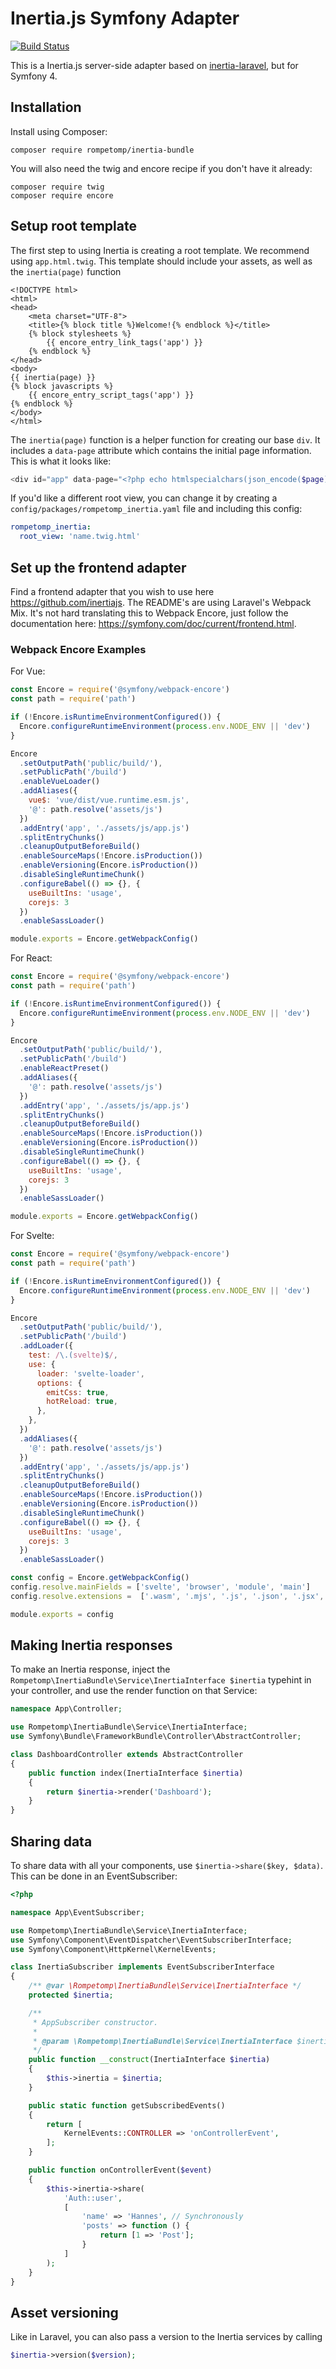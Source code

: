 # Inertia.js Symfony Adapter
[![Build Status](https://travis-ci.org/rompetomp/inertia-bundle.svg?branch=master)](https://travis-ci.org/rompetomp/inertia-bundle)

This is a Inertia.js server-side adapter based on [inertia-laravel](https://github.com/inertiajs/inertia-laravel), but
for Symfony 4.

## Installation
Install using Composer:
```console
composer require rompetomp/inertia-bundle
```
You will also need the twig and encore recipe if you don't have it already:
```console
composer require twig
composer require encore
```

## Setup root template
The first step to using Inertia is creating a root template. We recommend using `app.html.twig`. This template should
include your assets, as well as the `inertia(page)` function

```twig
<!DOCTYPE html>
<html>
<head>
    <meta charset="UTF-8">
    <title>{% block title %}Welcome!{% endblock %}</title>
    {% block stylesheets %}
        {{ encore_entry_link_tags('app') }}
    {% endblock %}
</head>
<body>
{{ inertia(page) }}
{% block javascripts %}
    {{ encore_entry_script_tags('app') }}
{% endblock %}
</body>
</html>
```

The `inertia(page)` function is a helper function for creating our base `div`. It includes a `data-page` attribute which
contains the initial page information. This is what it looks like:
```php
<div id="app" data-page="<?php echo htmlspecialchars(json_encode($page)); ?>"></div>
```

If you'd like a different root view, you can change it by creating a `config/packages/rompetomp_inertia.yaml` file
and including this config:
```yaml
rompetomp_inertia:
  root_view: 'name.twig.html'
```

## Set up the frontend adapter
Find a frontend adapter that you wish to use here https://github.com/inertiajs. The README's are using Laravel's Webpack
Mix. It's not hard translating this to Webpack Encore, just follow the documentation here: https://symfony.com/doc/current/frontend.html.

### Webpack Encore Examples
For Vue:
```javascript
const Encore = require('@symfony/webpack-encore')
const path = require('path')

if (!Encore.isRuntimeEnvironmentConfigured()) {
  Encore.configureRuntimeEnvironment(process.env.NODE_ENV || 'dev')
}

Encore
  .setOutputPath('public/build/'),
  .setPublicPath('/build')
  .enableVueLoader()
  .addAliases({
    vue$: 'vue/dist/vue.runtime.esm.js',
    '@': path.resolve('assets/js')
  })
  .addEntry('app', './assets/js/app.js')
  .splitEntryChunks()
  .cleanupOutputBeforeBuild()
  .enableSourceMaps(!Encore.isProduction())
  .enableVersioning(Encore.isProduction())
  .disableSingleRuntimeChunk()
  .configureBabel(() => {}, {
    useBuiltIns: 'usage',
    corejs: 3
  })
  .enableSassLoader()

module.exports = Encore.getWebpackConfig()
```

For React:
```javascript
const Encore = require('@symfony/webpack-encore')
const path = require('path')

if (!Encore.isRuntimeEnvironmentConfigured()) {
  Encore.configureRuntimeEnvironment(process.env.NODE_ENV || 'dev')
}

Encore
  .setOutputPath('public/build/'),
  .setPublicPath('/build')
  .enableReactPreset()
  .addAliases({
    '@': path.resolve('assets/js')
  })
  .addEntry('app', './assets/js/app.js')
  .splitEntryChunks()
  .cleanupOutputBeforeBuild()
  .enableSourceMaps(!Encore.isProduction())
  .enableVersioning(Encore.isProduction())
  .disableSingleRuntimeChunk()
  .configureBabel(() => {}, {
    useBuiltIns: 'usage',
    corejs: 3
  })
  .enableSassLoader()

module.exports = Encore.getWebpackConfig()
```

For Svelte:
```javascript
const Encore = require('@symfony/webpack-encore')
const path = require('path')

if (!Encore.isRuntimeEnvironmentConfigured()) {
  Encore.configureRuntimeEnvironment(process.env.NODE_ENV || 'dev')
}

Encore
  .setOutputPath('public/build/'),
  .setPublicPath('/build')
  .addLoader({
    test: /\.(svelte)$/,
    use: {
      loader: 'svelte-loader',
      options: {
        emitCss: true,
        hotReload: true,
      },
    },
  })
  .addAliases({
    '@': path.resolve('assets/js')
  })
  .addEntry('app', './assets/js/app.js')
  .splitEntryChunks()
  .cleanupOutputBeforeBuild()
  .enableSourceMaps(!Encore.isProduction())
  .enableVersioning(Encore.isProduction())
  .disableSingleRuntimeChunk()
  .configureBabel(() => {}, {
    useBuiltIns: 'usage',
    corejs: 3
  })
  .enableSassLoader()

const config = Encore.getWebpackConfig()
config.resolve.mainFields = ['svelte', 'browser', 'module', 'main']
config.resolve.extensions =  ['.wasm', '.mjs', '.js', '.json', '.jsx', '.vue', '.ts', '.tsx', '.svelte']

module.exports = config
```

## Making Inertia responses
To make an Inertia response, inject the `Rompetomp\InertiaBundle\Service\InertiaInterface $inertia` typehint in your 
controller, and use the render function on that Service:
```php
namespace App\Controller;

use Rompetomp\InertiaBundle\Service\InertiaInterface;
use Symfony\Bundle\FrameworkBundle\Controller\AbstractController;

class DashboardController extends AbstractController
{
    public function index(InertiaInterface $inertia)
    {
        return $inertia->render('Dashboard');
    }
}
```

## Sharing data
To share data with all your components, use `$inertia->share($key, $data)`. This can be done in an EventSubscriber:
```php
<?php

namespace App\EventSubscriber;

use Rompetomp\InertiaBundle\Service\InertiaInterface;
use Symfony\Component\EventDispatcher\EventSubscriberInterface;
use Symfony\Component\HttpKernel\KernelEvents;

class InertiaSubscriber implements EventSubscriberInterface
{
    /** @var \Rompetomp\InertiaBundle\Service\InertiaInterface */
    protected $inertia;

    /**
     * AppSubscriber constructor.
     *
     * @param \Rompetomp\InertiaBundle\Service\InertiaInterface $inertia
     */
    public function __construct(InertiaInterface $inertia)
    {
        $this->inertia = $inertia;
    }

    public static function getSubscribedEvents()
    {
        return [
            KernelEvents::CONTROLLER => 'onControllerEvent',
        ];
    }

    public function onControllerEvent($event)
    {
        $this->inertia->share(
            'Auth::user', 
            [
                'name' => 'Hannes', // Synchronously
                'posts' => function () {
                    return [1 => 'Post'];
                }   
            ]
        );
    }
}
```

## Asset versioning
Like in Laravel, you can also pass a version to the Inertia services by calling
```php
$inertia->version($version);
```
